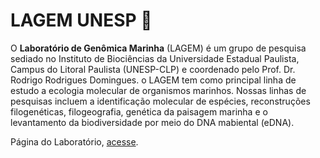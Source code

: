 # LAGEM UNESP 🧬
O **Laboratório de Genômica Marinha** (LAGEM) é um grupo de pesquisa sediado no Instituto de Biociências da Universidade Estadual Paulista, Campus do Litoral Paulista (UNESP-CLP) e coordenado pelo Prof. Dr. Rodrigo Rodrigues Domingues.
o LAGEM tem como principal linha de estudo a ecologia molecular de organismos marinhos. Nossas linhas de pesquisas incluem a identificação molecular de espécies, reconstruções filogenéticas, filogeografia, genética da paisagem marinha e o levantamento da biodiversidade por meio do DNA mabiental (eDNA).  

Página do Laboratório, [acesse](https://laboratorio-de-genomica-marinha.github.io/lagem.github.io/).

